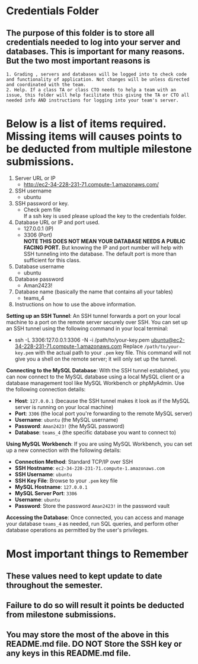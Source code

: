 # Credentials Folder

## The purpose of this folder is to store all credentials needed to log into your server and databases. This is important for many reasons. But the two most important reasons is
    1. Grading , servers and databases will be logged into to check code and functionality of application. Not changes will be unless directed and coordinated with the team.
    2. Help. If a class TA or class CTO needs to help a team with an issue, this folder will help facilitate this giving the TA or CTO all needed info AND instructions for logging into your team's server. 


# Below is a list of items required. Missing items will causes points to be deducted from multiple milestone submissions.

1. Server URL or IP
   - http://ec2-34-228-231-71.compute-1.amazonaws.com/
2. SSH username
   - ubuntu
3. SSH password or key.
   - Check pem file
    <br> If a ssh key is used please upload the key to the credentials folder.
7. Database URL or IP and port used.
    - 127.0.0.1 (IP)
    - 3306 (Port)
    <br><strong> NOTE THIS DOES NOT MEAN YOUR DATABASE NEEDS A PUBLIC FACING PORT.</strong> But knowing the IP and port number will help with SSH tunneling into the database. The default port is more than sufficient for this class.
8. Database username
    - ubuntu
10. Database password
    - Aman2423!
12. Database name (basically the name that contains all your tables)
    - teams_4
14. Instructions on how to use the above information.

  **Setting up an SSH Tunnel**:
   An SSH tunnel forwards a port on your local machine to a port on the remote server securely over SSH. You can set up an SSH tunnel using the following command in your local terminal:
   - ssh -L 3306:127.0.0.1:3306 -N -i /path/to/your-key.pem ubuntu@ec2-34-228-231-71.compute-1.amazonaws.com
   Replace `/path/to/your-key.pem` with the actual path to your `.pem` key file. This command will not give you a shell on the remote server; it will only set up the tunnel.

 **Connecting to the MySQL Database**:
   With the SSH tunnel established, you can now connect to the MySQL database using a local MySQL client or a database management tool like MySQL Workbench or phpMyAdmin. Use the following connection details:

   - **Host**: `127.0.0.1` (because the SSH tunnel makes it look as if the MySQL server is running on your local machine)
   - **Port**: `3306` (the local port you're forwarding to the remote MySQL server)
   - **Username**: `ubuntu` (the MySQL username)
   - **Password**: `Aman2423!` (the MySQL password)
   - **Database**: `teams_4` (the specific database you want to connect to)

 **Using MySQL Workbench**:
   If you are using MySQL Workbench, you can set up a new connection with the following details:

   - **Connection Method**: Standard TCP/IP over SSH
   - **SSH Hostname**: `ec2-34-228-231-71.compute-1.amazonaws.com`
   - **SSH Username**: `ubuntu`
   - **SSH Key File**: Browse to your `.pem` key file
   - **MySQL Hostname**: `127.0.0.1`
   - **MySQL Server Port**: `3306`
   - **Username**: `ubuntu`
   - **Password**: Store the password `Aman2423!` in the password vault

 **Accessing the Database**:
   Once connected, you can access and manage your database `teams_4` as needed, run SQL queries, and perform other database operations as permitted by the user's privileges.

# Most important things to Remember
## These values need to kept update to date throughout the semester. <br>
## <strong>Failure to do so will result it points be deducted from milestone submissions.</strong><br>
## You may store the most of the above in this README.md file. DO NOT Store the SSH key or any keys in this README.md file.

